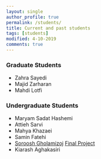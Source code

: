 ```yaml
---
layout: single
author_profile: true
permalink: /students/
title: Current and past students
tags: [students]
modified: 4-10-2019
comments: true
---
```


### Graduate Students
* Zahra Sayedi
* Majid Zarharan
* Mahdi Lotfi

### Undergraduate Students
* Maryam Sadat Hashemi
* Attieh Sarvi
* Mahya Khazaei
* Samin Fatehi
* [Soroosh Gholamizoj](https://sites.google.com/site/gholamisoroosh) [Final Project](/projects/sorooshgholami)
* Kiarash Aghakasiri

